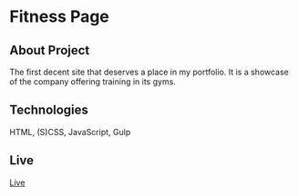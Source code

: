 # Fitness Page

## About Project

The first decent site that deserves a place in my portfolio. It is a showcase of the company offering training in its gyms.

## Technologies

HTML, (S)CSS, JavaScript, Gulp

## Live

[Live](https://marcing20067.github.io/fitness-page/)
